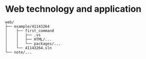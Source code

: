 # Web technology and application
``` plain
web/
├── example/41143264
│    ├── first_command
│    │   ├── .vs
│    │   ├── HTML/...
│    │   └── packages/...
│    └── 41143264.sln
└── note/...
```